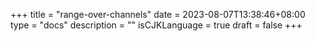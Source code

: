 +++
title = "range-over-channels"
date = 2023-08-07T13:38:46+08:00
type = "docs"
description = ""
isCJKLanguage = true
draft = false
+++